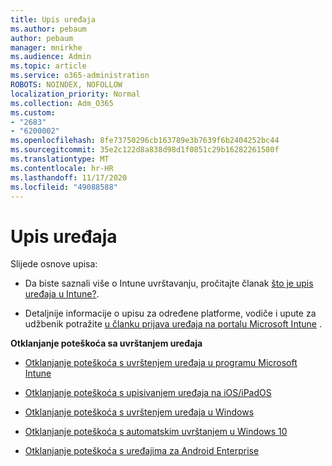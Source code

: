 ```yaml
---
title: Upis uređaja
ms.author: pebaum
author: pebaum
manager: mnirkhe
ms.audience: Admin
ms.topic: article
ms.service: o365-administration
ROBOTS: NOINDEX, NOFOLLOW
localization_priority: Normal
ms.collection: Adm_O365
ms.custom:
- "2683"
- "6200002"
ms.openlocfilehash: 8fe73750296cb163789e3b7639f6b2404252bc44
ms.sourcegitcommit: 35e2c122d8a838d98d1f0851c29b16282261580f
ms.translationtype: MT
ms.contentlocale: hr-HR
ms.lasthandoff: 11/17/2020
ms.locfileid: "49088588"
---
```

# <a name="how-to-enroll-devices"></a>Upis uređaja

Slijede osnove upisa:

- Da biste saznali više o Intune uvrštavanju, pročitajte članak [što je upis uređaja u Intune?](https://docs.microsoft.com/mem/intune/enrollment/device-enrollment).

- Detaljnije informacije o upisu za određene platforme, vodiče i upute za udžbenik potražite [u članku prijava uređaja na portalu Microsoft Intune](https://docs.microsoft.com/mem/intune/enrollment/) .

**Otklanjanje poteškoća sa uvrštanjem uređaja**

- [Otklanjanje poteškoća s uvrštenjem uređaja u programu Microsoft Intune](https://docs.microsoft.com/mem/intune/enrollment/troubleshoot-device-enrollment-in-intune)

- [Otklanjanje poteškoća s upisivanjem uređaja na iOS/iPadOS](https://docs.microsoft.com/mem/intune/enrollment/troubleshoot-ios-enrollment-errors)

- [Otklanjanje poteškoća s uvrštenjem uređaja u Windows](https://docs.microsoft.com/mem/intune/enrollment/troubleshoot-windows-enrollment-errors)

- [Otklanjanje poteškoća s automatskim uvrštanjem u Windows 10](https://docs.microsoft.com/mem/intune/enrollment/troubleshoot-windows-auto-enrollment)

- [Otklanjanje poteškoća s uređajima za Android Enterprise](https://docs.microsoft.com/mem/intune/enrollment/troubleshoot-android-enrollment)


